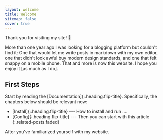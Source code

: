 ```yaml
---
layout: welcome
title: Welcome
sitemap: false
cover: true
---
```


Thank you for visiting my site! 🎉

More than one year ago I was looking for a blogging platform but couldn't find it:
One that would let me write posts in markdown with my own editor,
one that didn't look awful buy modern design standards, and one that felt snappy on a mobile phone.
That and more is now this website. I hope you enjoy it [as much as I do].

## First Steps
Start by reading the [Documentation]{:.heading.flip-title}.
Specifically, the chapters below should be relevant now:

* [Install]{:.heading.flip-title} --- How to install and run ....
* [Config]{:.heading.flip-title} --- Then you can start with this article
{:.related-posts.faded}

After you've familiarized yourself with my website.
